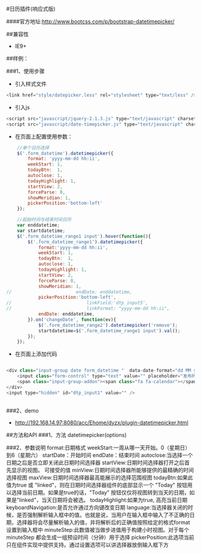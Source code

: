 #日历插件(响应式版)

####官方地址:http://www.bootcss.com/p/bootstrap-datetimepicker/

##兼容性
* IE9+


##样例：

###1、使用步骤
* 引入样式文件

```javascript
<link href="style/datepicker.less" rel="stylesheet" type="text/less" />
```
* 引入js

```javascript
<script src="javascript/jquery-2.1.3.js" type="text/javascript" charset="utf8"></script>
<script src="javascript/date-timepicker.js" type="text/javascript" charset="utf8"></script>
```
 
* 在页面上配置使用参数：

```javascript
    //单个日历选择
    $('.form_datetime').datetimepicker({
        format: 'yyyy-mm-dd hh:ii',
        weekStart: 1,
        todayBtn:  1,
        autoclose: 1,
        todayHighlight: 1,
        startView: 2,
        forceParse: 0,
        showMeridian: 1,
        pickerPosition:'bottom-left'
    });

    //起始时间与结束时间日历
    var enddatetime;
    var startdatetime;
    $('.form_datetime_range1 input').hover(function(){
        $('.form_datetime_range1').datetimepicker({
            format:'yyyy-mm-dd hh:ii',
            weekStart: 1,
            todayBtn:  1,
            autoclose: 1,
            todayHighlight: 1,
            startView: 2,
            forceParse: 0,
            showMeridian: 1,
//                        endDate: enddatetime,
            pickerPosition:'bottom-left',
//                            linkField:'dtp_input5',
//                            linkFormat: "yyyy-mm-dd hh:ii",
            endDate: enddatetime,
        }).on('changeDate', function(ev){
            $('.form_datetime_range2').datetimepicker('remove');
            startdatetime=$('.form_datetime_range1 input').val();
        });
    });
```

* 在页面上添加代码

```javascript

<div class="input-group date form_datetime "  data-date-format="dd MM yyyy - HH:ii p" data-link-field="dtp_input1">
    <input class="form-control" type="text" value="" placeholder="发布时间" />
    <span class="input-group-addon"><span class="fa fa-calendar"></span></span>
</div>
<input type="hidden" id="dtp_input1" value="" />
    
```
###2、demo
* http://192.168.14.97:8080/acc/Ehome/dyzx/plugin-datetimepicker.html

##方法和API
###1、方法
     datetimepicker(options)
     
###2、参数说明
     format:日期格式
     weekStart:一周从哪一天开始。0（星期日）到6（星期六）
     startDate：开始时间
     endDate：结束时间
     autoclose:当选择一个日期之后是否立即关闭此日期时间选择器
     startView:日期时间选择器打开之后首先显示的视图。 可接受的值
     minView:日期时间选择器所能够提供的最精确的时间选择视图
     maxView:日期时间选择器最高能展示的选择范围视图
     todayBtn:如果此值为true 或 "linked"，则在日期时间选择器组件的底部显示一个 "Today" 按钮用以选择当前日期。如果是true的话，"Today" 按钮仅仅将视图转到当天的日期，如果是"linked"，当天日期将会被选。
     todayHighlight:如果为true, 高亮当前日期
     keyboardNavigation:是否允许通过方向键改变日期
     language:当选择器关闭的时候，是否强制解析输入框中的值。也就是说，当用户在输入框中输入了不正确的日期，选择器将会尽量解析输入的值，并将解析后的正确值按照给定的格式format设置到输入框中
     minuteStep:此数值被当做步进值用于构建小时视图。对于每个 minuteStep 都会生成一组预设时间（分钟）用于选择
     pickerPosition:此选项当前只在组件实现中提供支持。通过设置选项可以讲选择器放倒输入框下方


